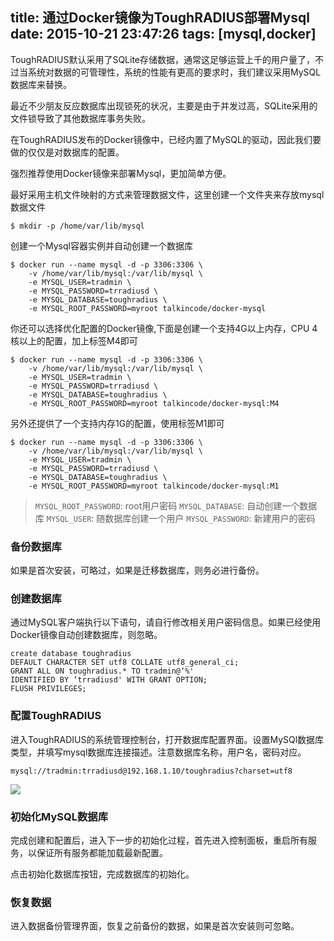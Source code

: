 title: 通过Docker镜像为ToughRADIUS部署Mysql
date: 2015-10-21 23:47:26
tags: [mysql,docker]
---

ToughRADIUS默认采用了SQLite存储数据，通常这足够运营上千的用户量了，不过当系统对数据的可管理性，系统的性能有更高的要求时，我们建议采用MySQL数据库来替换。

最近不少朋友反应数据库出现锁死的状况，主要是由于并发过高，SQLite采用的文件锁导致了其他数据库事务失败。

在ToughRADIUS发布的Docker镜像中，已经内置了MySQL的驱动，因此我们要做的仅仅是对数据库的配置。

强烈推荐使用Docker镜像来部署Mysql，更加简单方便。

最好采用主机文件映射的方式来管理数据文件，这里创建一个文件夹来存放mysql数据文件

    $ mkdir -p /home/var/lib/mysql  

创建一个Mysql容器实例并自动创建一个数据库

    $ docker run --name mysql -d -p 3306:3306 \ 
        -v /home/var/lib/mysql:/var/lib/mysql \
        -e MYSQL_USER=tradmin \
        -e MYSQL_PASSWORD=trradiusd \
        -e MYSQL_DATABASE=toughradius \
        -e MYSQL_ROOT_PASSWORD=myroot talkincode/docker-mysql
        
你还可以选择优化配置的Docker镜像,下面是创建一个支持4G以上内存，CPU 4核以上的配置，加上标签M4即可

    $ docker run --name mysql -d -p 3306:3306 \ 
        -v /home/var/lib/mysql:/var/lib/mysql \
        -e MYSQL_USER=tradmin \
        -e MYSQL_PASSWORD=trradiusd \
        -e MYSQL_DATABASE=toughradius \
        -e MYSQL_ROOT_PASSWORD=myroot talkincode/docker-mysql:M4

另外还提供了一个支持内存1G的配置，使用标签M1即可

    $ docker run --name mysql -d -p 3306:3306 \ 
        -v /home/var/lib/mysql:/var/lib/mysql \
        -e MYSQL_USER=tradmin \
        -e MYSQL_PASSWORD=trradiusd \
        -e MYSQL_DATABASE=toughradius \
        -e MYSQL_ROOT_PASSWORD=myroot talkincode/docker-mysql:M1


>   `MYSQL_ROOT_PASSWORD`: root用户密码
>   `MYSQL_DATABASE`: 自动创建一个数据库
>   `MYSQL_USER`: 随数据库创建一个用户
>   `MYSQL_PASSWORD`: 新建用户的密码


### 备份数据库

如果是首次安装，可略过，如果是迁移数据库，则务必进行备份。

### 创建数据库

通过MySQL客户端执行以下语句，请自行修改相关用户密码信息。如果已经使用Docker镜像自动创建数据库，则忽略。

	create database toughradius DEFAULT CHARACTER SET utf8 COLLATE utf8_general_ci; 
	GRANT ALL ON toughradius.* TO tradmin@‘%' IDENTIFIED BY ‘trradiusd' WITH GRANT OPTION; 
	FLUSH PRIVILEGES; 

### 配置ToughRADIUS

进入ToughRADIUS的系统管理控制台，打开数据库配置界面。设置MySQl数据库类型，并填写mysql数据库连接描述。注意数据库名称，用户名，密码对应。

	mysql://tradmin:trradiusd@192.168.1.10/toughradius?charset=utf8

![](../imgs/adv_mysql_config.jpg)

### 初始化MySQL数据库

完成创建和配置后，进入下一步的初始化过程，首先进入控制面板，重启所有服务，以保证所有服务都能加载最新配置。

点击初始化数据库按钮，完成数据库的初始化。

### 恢复数据

进入数据备份管理界面，恢复之前备份的数据，如果是首次安装则可忽略。
